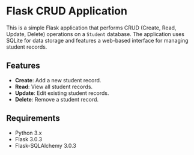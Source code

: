 # Flask CRUD Application

This is a simple Flask application that performs CRUD (Create, Read, Update, Delete) operations on a `Student` database. The application uses SQLite for data storage and features a web-based interface for managing student records.

## Features

- **Create**: Add a new student record.
- **Read**: View all student records.
- **Update**: Edit existing student records.
- **Delete**: Remove a student record.

## Requirements

- Python 3.x
- Flask 3.0.3
- Flask-SQLAlchemy 3.0.3
